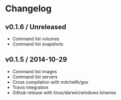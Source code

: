 # Changelog

## v0.1.6 / Unreleased

* Command list volumes
* Command list snapshots

## v0.1.5 / 2014-10-29

* Command list images
* Command list servers
* Cross compilation with mitchellh/gox
* Travis integration
* Github release with linux/darwin/windows binaries
